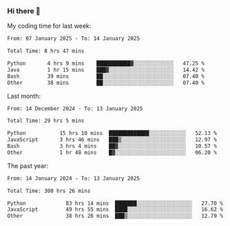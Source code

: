 ### Hi there 👋

My coding time for last week:

<!--START_SECTION:week-->

```txt
From: 07 January 2025 - To: 14 January 2025

Total Time: 8 hrs 47 mins

Python       4 hrs 9 mins    ███████████▓░░░░░░░░░░░░░   47.25 %
Java         1 hr 15 mins    ███▓░░░░░░░░░░░░░░░░░░░░░   14.42 %
Bash         39 mins         ██░░░░░░░░░░░░░░░░░░░░░░░   07.40 %
Other        38 mins         ██░░░░░░░░░░░░░░░░░░░░░░░   07.40 %
```

<!--END_SECTION:week-->

Last month:

<!--START_SECTION:month-->

```txt
From: 14 December 2024 - To: 13 January 2025

Total Time: 29 hrs 5 mins

Python           15 hrs 10 mins  █████████████░░░░░░░░░░░░   52.13 %
JavaScript       3 hrs 46 mins   ███▒░░░░░░░░░░░░░░░░░░░░░   12.97 %
Bash             3 hrs 4 mins    ██▓░░░░░░░░░░░░░░░░░░░░░░   10.57 %
Other            1 hr 48 mins    █▓░░░░░░░░░░░░░░░░░░░░░░░   06.20 %
```

<!--END_SECTION:month-->

The past year:

<!--START_SECTION:year-->

```txt
From: 14 January 2024 - To: 13 January 2025

Total Time: 300 hrs 26 mins

Python             83 hrs 14 mins  ███████░░░░░░░░░░░░░░░░░░   27.70 %
JavaScript         49 hrs 55 mins  ████░░░░░░░░░░░░░░░░░░░░░   16.62 %
Other              38 hrs 26 mins  ███▒░░░░░░░░░░░░░░░░░░░░░   12.79 %
```

<!--END_SECTION:year-->
